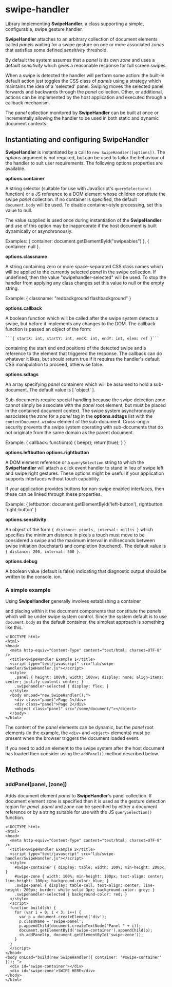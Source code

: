 # swipe-handler

Library implementing __SwipeHandler__, a class supporting a simple, configurable,
swipe gesture handler.

__SwipeHandler__ attaches to an arbitrary collection of document elements called
_panels_ waiting for a swipe gesture on one or more associated _zones_ that
satisfies some defined _sensitivity_ threshold.

By default the system assumes that a _panel_ is its own _zone_ and uses a
default _sensitivity_ which gives a reasonable response for full screen
swipes.

When a swipe is detected the handler will perform some action: the built-in default
action just toggles the CSS class of _panels_ using a strategy which maintains the
idea of a 'selected' panel.  Swiping moves the selected panel forwards and backwards
through the _panel_ collection.  Other, or additional, actions can be implemented
by the host application and executed through a callback mechanism.

The _panel_ collection monitored by __SwipeHandler__ can be built at once or
incrementally allowing the handler to be used in both static and dynamic document
contexts.

## Instantiating and configuring SwipeHandler

__SwipeHandler__ is instantiated by a call to ```new SwipeHandler([options])```.
The _options_ argument is not required, but can be used to tailor the behaviour of
the handler to suit user requirements.  The following options properties are available.

__options.container__

A string selector (suitable for use with JavaScript's ```querySelection()``` function)
or a JS reference to a DOM element whose children constitute the swipe _panel_ collection.
If no container is specified, the default ```document.body``` will be used.  To disable
container-style processing, set this value to null.

The value supplied is used once during instantiation of the __SwipeHandler__ and use of
this option may be inapproprate if the host document is built dynamically or asynchronously.

Examples: { container: document.getElementById("swipeables") }, { container: null }.

__options.classname__

A string containing zero or more space-separated CSS class names which will be applied
to the currently selected _panel_ in the swipe collection.  If undefined, then the value
"swipehandler-selected" will be used. To stop the handler from applying any class changes
set this value to null or the empty string.

Example: { classname: "redbackground flashbackground" }

__options.callback__

A boolean function which will be called after the swipe system detects a swipe, but before
it implements any changes to the DOM.  The callback function is passed an object of the form:

    ```{ startX: int, startY: int, endX: int, endY: int, elem: ref }```
    
containing the start end end positions of the detected swipe and a reference to the element
that triggered the response.  The callback can do whatever it likes, but should return true
if it requires the handler's default CSS manipulation to proceed, otherwise false.

__options.sdtags__

An array specifying _panel_ containers which will be assumed to hold a sub-document.  The
default value is [ 'object' ].

Sub-documents require special handling because the swipe detection zone cannot simply be
associate with the _panel_ root element, but must be placed in the contained document
context.  The swipe system asynchronously associates the _zone_ for a _panel_ tag in the
__options.sdtags__ list with the ```contentDocument.window``` element of the
sub-document.  Cross-origin security prevents the swipe system operating with sub-documents
that do not originate from the same domain as the parent document.

Example: { callback: function(o) { beep(); return(true); } }

__options.leftbutton__
__options.rightbutton__

A DOM element reference or a ```querySelection``` string to which the __SwipeHandler__ will
attach a click event handler to stand in lieu of swipe left and swipe right gestures.  These
options might be useful if your application supports interfaces without touch capability.

If your application provides buttons for non-swipe enabled interfaces, then these can be
linked through these properties.

Example: { leftbutton: document.getElementById('left-button'), rightbutton: 'right-button' }

__options.sensitivity__

An object of the form ```{ distance: pixels, interval: millis }``` which specifies the minimum
distance in pixels a touch must move to be considered a swipe and the maximum interval in
milliseconds between swipe initiation (touchstart) and completion (touchend).  The default value
is ```{ distance: 200, interval: 500 }```.

__options.debug__

A boolean value (default is false) indicating that diagnostic output should be written to
the console.
ion.
  
### A simple example

Using __SwipeHandler__ generally involves establishing a container <div> and placing
within it the document components that constitute the _panels_ which will be under
swipe system control.  Since the system default is to use ```document.body``` as the
default container, the simplest approach is something like this.
```
<!DOCTYPE html>
<html>
<head>
  <meta http-equiv="Content-Type" content="text/html; charset=UTF-8" />
  <title>SwipeHandler Example 1</title>
  <script type="text/javascript" src="lib/swipe-handler/SwipeHandler.js"></script>
  <style>
    .panel { height: 100vh; width: 100vw; display: none; align-items: center; justify-content: center; }
    .swipehandler-selected { display: flex; }
  </style>
  <body onLoad="new SwipeHandler();">
    <div class="panel">Page 1</div>
    <div class="panel">Page 2</div>
    <object class="panel" src="/some/document/"></object>
  </body>
</html>

```
The content of the _panel_ elements can be dynamic, but the _panel_ root elements (in
the example, the ```<div>``` and ```<object>``` elements) must be present when the browser triggers
the document loaded event.
    
If you need to add an element to the swipe system after the host document has loaded
then consider using the ```addPanel()``` method described below.

## Methods

### addPanel(panel, [zone])

Adds document element _panel_ to __SwipeHandler__'s panel collection.  If document element zone is specified then it is used as the gesture detection region for _panel_.  _panel_ and _zone_ can be specified by either a document reference or by a string suitable for use with the JS ```querySelection()``` function.      
```
<!DOCTYPE html>
<html>
<head>
  <meta http-equiv="Content-Type" content="text/html; charset=UTF-8" />
  <title>SwipeHandler Example 2</title>
  <script type="text/javascript" src="lib/swipe-handler/SwipeHandler.js"></script>
  <style>
    #swipe-container { display: table; width: 100%; min-height: 200px; }
    #swipe-zone { width: 100%; min-height: 100px; text-align: center; line-height: 100px; background-color: blue; }
    .swipe-panel { display: table-cell; text-align: center; line-height: 200px; border: white solid 3px; background-color: grey; }
    .swipehandler-selected { background-color: red; }
  </style>
  <script>
  function build(sh) {
    for (var i = 0; i < 3; i++) {
      var p = document.createElement('div');
      p.className = 'swipe-panel';
      p.appendChild(document.createTextNode("Panel " + i));
      document.getElementById('swipe-container').appendChild(p);
      sh.addPanel(p, document.getElementById('swipe-zone'));
    }
  }
  </script>
</head>
<body onLoad="build(new SwipeHandler({ container: '#swipe-container' })); ">
  <div id='swipe-container'></div>
  <div id='swipe-zone'>SWIPE HERE</div>
</body>
</html>
```
